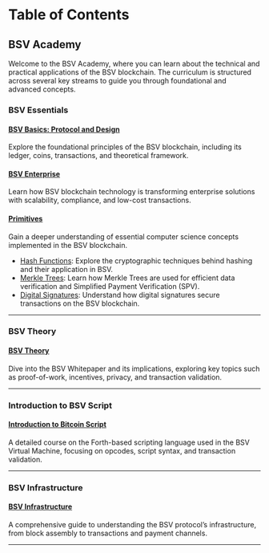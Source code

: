 # Table of Contents

## BSV Academy

Welcome to the BSV Academy, where you can learn about the technical and practical applications of the BSV blockchain. The curriculum is structured across several key streams to guide you through foundational and advanced concepts.

### BSV Essentials

#### [BSV Basics: Protocol and Design](BSV%20Basics%20-%20Protocol%20and%20Design/README.md)
Explore the foundational principles of the BSV blockchain, including its ledger, coins, transactions, and theoretical framework.

#### [BSV Enterprise](BSV%20Enterprise/README.md)
Learn how BSV blockchain technology is transforming enterprise solutions with scalability, compliance, and low-cost transactions.

#### [Primitives](Primitives/README.md)
Gain a deeper understanding of essential computer science concepts implemented in the BSV blockchain.

- [Hash Functions](Primitives/Hash%20Functions/README.md): Explore the cryptographic techniques behind hashing and their application in BSV.
- [Merkle Trees](Primitives/Merkle%20Trees/README.md): Learn how Merkle Trees are used for efficient data verification and Simplified Payment Verification (SPV).
- [Digital Signatures](Primitives/Digital%20Signatures/README.md): Understand how digital signatures secure transactions on the BSV blockchain.

---

### BSV Theory

#### [BSV Theory](BSV%20Theory/README.md)
Dive into the BSV Whitepaper and its implications, exploring key topics such as proof-of-work, incentives, privacy, and transaction validation.

---

### Introduction to BSV Script

#### [Introduction to Bitcoin Script](Introduction%20to%20Bitcoin%20Script/README.md)
A detailed course on the Forth-based scripting language used in the BSV Virtual Machine, focusing on opcodes, script syntax, and transaction validation.

---

### BSV Infrastructure

#### [BSV Infrastructure](BSV%20Infrastructure/README.md)
A comprehensive guide to understanding the BSV protocol’s infrastructure, from block assembly to transactions and payment channels.

---

